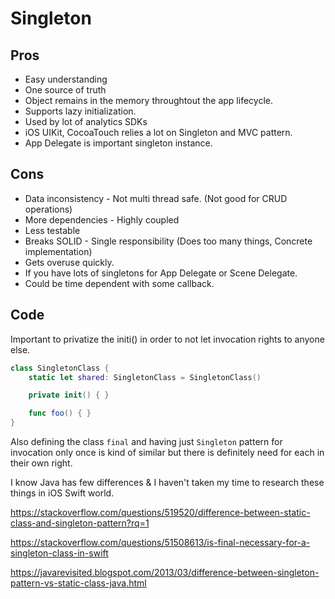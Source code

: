 # Singleton

## Pros

- Easy understanding
- One source of truth
- Object remains in the memory throughtout the app lifecycle.
- Supports lazy initialization. 
- Used by lot of analytics SDKs
- iOS UIKit, CocoaTouch relies a lot on Singleton and MVC pattern.
- App Delegate is important singleton instance.

## Cons 

- Data inconsistency - Not multi thread safe. (Not good for CRUD operations)
- More dependencies - Highly coupled
- Less testable
- Breaks SOLID - Single responsibility (Does too many things, Concrete implementation)
- Gets overuse quickly.
- If you have lots of singletons for App Delegate or Scene Delegate.
- Could be time dependent with some callback.


## Code

Important to privatize the initi() in order to not let invocation rights to anyone else.

```swift
class SingletonClass { 
	static let shared: SingletonClass = SingletonClass()

	private init() { }

	func foo() { }	 
}
```

Also defining the class `final` and having just `Singleton` pattern for invocation only once is kind of similar but there is definitely need for each in their own right.



I know Java has few differences & I haven't taken my time to research these things in iOS Swift world.

https://stackoverflow.com/questions/519520/difference-between-static-class-and-singleton-pattern?rq=1

https://stackoverflow.com/questions/51508613/is-final-necessary-for-a-singleton-class-in-swift


https://javarevisited.blogspot.com/2013/03/difference-between-singleton-pattern-vs-static-class-java.html
